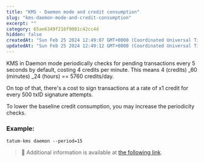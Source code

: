 ```yaml
---
title: "KMS - Daemon mode and credit consumption"
slug: "kms-daemon-mode-and-credit-consumption"
excerpt: ""
category: 65ae6349f216f9001c42cc4d
hidden: false
createdAt: "Sun Feb 25 2024 12:49:07 GMT+0000 (Coordinated Universal Time)"
updatedAt: "Sun Feb 25 2024 12:49:12 GMT+0000 (Coordinated Universal Time)"
---
```

KMS in Daemon mode periodically checks for pending transactions every 5 seconds by default, costing 4 credits per minute. This means 4 (credits) \_60 (minutes) \_24 (hours) == 5760 credits/day.

On top of that, there's a cost to sign transactions at a rate of x1 credit for every 500 txID signature attempts.

To lower the baseline credit consumption, you may increase the periodicity checks.

### Example:

```shell CLI
tatum-kms daemon --period=15
```

> 📘 Additional information is available at [the following link](https://github.com/tatumio/tatum-kms#daemon-mode).
